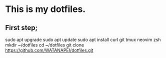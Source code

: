 # This is my dotfiles.
## First step;
sudo apt upgrade
sudo apt update
sudo apt install curl git tmux neovim zsh
mkdir ~/dotfiles
cd ~/dotfiles
git clone https://github.com/WATANAPEI/dotfiles.git

